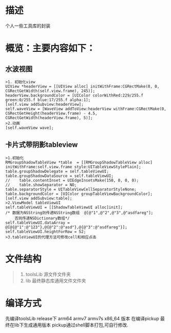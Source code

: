 # 描述
个人一些工具库的封装

# 概览：主要内容如下：
## 水波视图 
    >1. 初始化view
    UIView *headerView = [[UIView alloc] initWithFrame:CGRectMake(0, 0, CGRectGetWidth(self.view.frame), 245)];
    headerView.backgroundColor = [UIColor colorWithRed:229/255.f green:0/255.f blue:17/255.f alpha:1];
    [self.view addSubview:headerView];
    self.waveView = [WaveView addToView:headerView withFrame:CGRectMake(0, CGRectGetHeight(headerView.frame) - 4.5, CGRectGetWidth(headerView.frame), 5)];
    >2.动画
    [self.waveView wave];

## 卡片式带阴影tableview
    >1.初始化
    RMGroupShadowTableView *table  = [[RMGroupShadowTableView alloc] initWithFrame:self.view.frame style:UITableViewStylePlain];
    table.groupShadowDelegate = self.tableViewUI;
    table.groupShadowDataSource = self.tableViewUI;
    //    table.contentInset = UIEdgeInsetsMake(150, 0, 0, 0);
    //    table.showSeparator = NO;
    table.separatorStyle = UITableViewCellSeparatorStyleNone;
    table.backgroundColor = [UIColor groupTableViewBackgroundColor];
    [self.view addSubview:table];
    >2.ViewModel tableViewUI
    self.tableViewUI = [[ShadowTableViewUI alloc]init];
    /* 数据为NSString则传递NSString数组  @[@"1",@"2",@"3",@"asdfareg"];
        否则传递NSDictionary数组*/
    self.tableViewUI.dataArray = @[@{@"1":@"123"},@{@"2":@"asd"},@{@"3":@"asdfareg"}];
    self.tableViewUI.heightForRow = 52;
    >3.tableViewUI的代理方法可修改cell和相应点击
    

# 文件结构
>1. toolsLib  源文件文件夹
>2. lib  最终静态库通用文件文件夹

# 编译方式
先编译toolsLib release下 arm64 armv7 armv7s x86_64 版本
在编译pickup 最终在lib下生成通用版本
pickup通过shell脚本打包,可自行修改.
